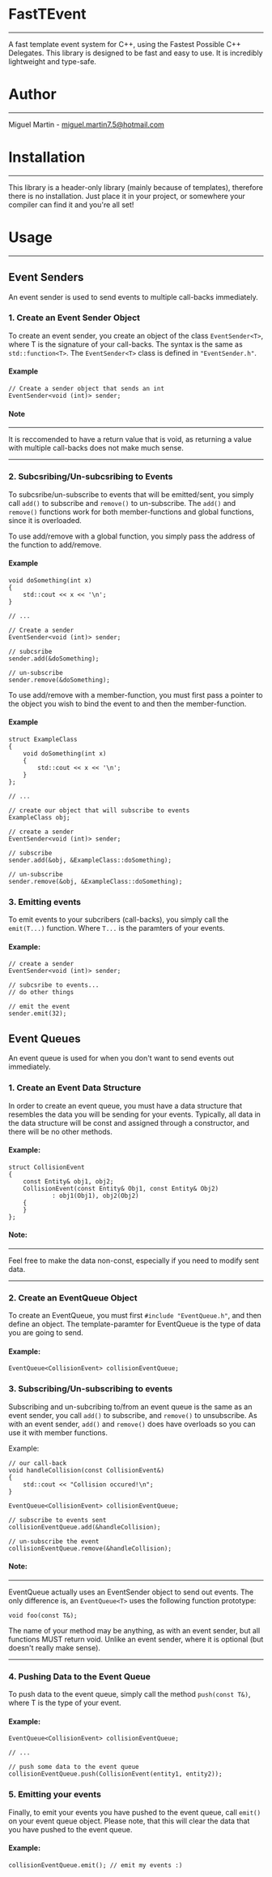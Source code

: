 # FastTEvent

---

A fast template event system for C++, using the Fastest Possible C++ Delegates. This library is designed to be fast and easy to use. It is incredibly lightweight and type-safe.

# Author

---

Miguel Martin - [miguel.martin7.5@hotmail.com](mailto:miguel.martin7.5@hotmail.com)

# Installation

---

This library is a header-only library (mainly because of templates), therefore there is no installation. Just place it in your project, or somewhere your compiler can find it and you're all set!

# Usage

---

## Event Senders

An event sender is used to send events to multiple call-backs immediately. 

### 1. Create an Event Sender Object

To create an event sender, you create an object of the class ``EventSender<T>``, where T is the signature of your call-backs. The syntax is the same as ``std::function<T>``. The ``EventSender<T>`` class is defined in ``"EventSender.h"``.

#### Example

```
// Create a sender object that sends an int
EventSender<void (int)> sender;
```

#### Note

---
It is reccomended to have a return value that is void, as returning a value with multiple call-backs does not make much sense.

---

### 2. Subcsribing/Un-subcsribing to Events

To subcsribe/un-subscribe to events that will be emitted/sent, you simply call ``add()`` to subscribe and ``remove()`` to un-subscribe. The ``add()`` and ``remove()`` functions work for both member-functions and global functions, since it is overloaded.

To use add/remove with a global function, you simply pass the address of the function to add/remove.

#### Example

```
void doSomething(int x)
{
	std::cout << x << '\n';
}

// ...

// Create a sender
EventSender<void (int)> sender;

// subcsribe
sender.add(&doSomething);

// un-subscribe
sender.remove(&doSomething);
```

To use add/remove with a member-function, you must first pass a pointer to the object you wish to bind the event to and then the member-function.

#### Example

```
struct ExampleClass
{
	void doSomething(int x)
	{
		std::cout << x << '\n';
	}
};

// ... 

// create our object that will subscribe to events
ExampleClass obj;

// create a sender
EventSender<void (int)> sender;

// subscribe
sender.add(&obj, &ExampleClass::doSomething);

// un-subscribe
sender.remove(&obj, &ExampleClass::doSomething);
```

### 3. Emitting events

To emit events to your subcribers (call-backs), you simply call the ``emit(T...)`` function. Where ``T...`` is the paramters of your events.

#### Example:

```
// create a sender
EventSender<void (int)> sender;

// subcsribe to events...
// do other things 

// emit the event
sender.emit(32);
```  

## Event Queues

An event queue is used for when you don't want to send events out immediately. 

### 1. Create an Event Data Structure

In order to create an event queue, you must have a data structure that resembles the data you will be sending for your events. Typically, all data in the data structure will be const and assigned through a constructor, and there will be no other methods.

#### Example:

```
struct CollisionEvent
{
	const Entity& obj1, obj2;
	CollisionEvent(const Entity& Obj1, const Entity& Obj2)
			: obj1(Obj1), obj2(Obj2) 
	{
	}
};
```

#### Note:

----
Feel free to make the data non-const, especially if you need to modify sent data.

----

### 2. Create an EventQueue Object
To create an EventQueue, you must first ``#include "EventQueue.h"``, and then define an object. The template-paramter for EventQueue is the type of data you are going to send.

#### Example:

```
EventQueue<CollisionEvent> collisionEventQueue;
```

### 3. Subscribing/Un-subscribing to events

Subscribing and un-subcribing to/from an event queue is the same as an event sender, you call ``add()`` to subscribe, and ``remove()`` to unsubscribe. As with an event sender, ``add()`` and ``remove()`` does have overloads so you can use it with member functions.

Example:

```
// our call-back
void handleCollision(const CollisionEvent&)
{
	std::cout << "Collision occured!\n";
}

EventQueue<CollisionEvent> collisionEventQueue;

// subscribe to events sent
collisionEventQueue.add(&handleCollision);

// un-subscribe the event
collisionEventQueue.remove(&handleCollision);

```

#### Note:
---

EventQueue actually uses an EventSender object to send out events. The only difference is, an ``EventQueue<T>`` uses the following function prototype:

```
void foo(const T&);
```
The name of your method may be anything, as with an event sender, but all functions MUST return void. Unlike an event sender, where it is optional (but doesn't really make sense).

---


### 4. Pushing Data to the Event Queue

To push data to the event queue, simply call the method ``push(const T&)``, where T is the type of your event.

#### Example:

```
EventQueue<CollisionEvent> collisionEventQueue;

// ...

// push some data to the event queue
collisionEventQueue.push(CollisionEvent(entity1, entity2));

```

### 5. Emitting your events

Finally, to emit your events you have pushed to the event queue, call ```emit()``` on your event queue object. Please note, that this will clear the data that you have pushed to the event queue.

#### Example:

```
collisionEventQueue.emit(); // emit my events :)
```
